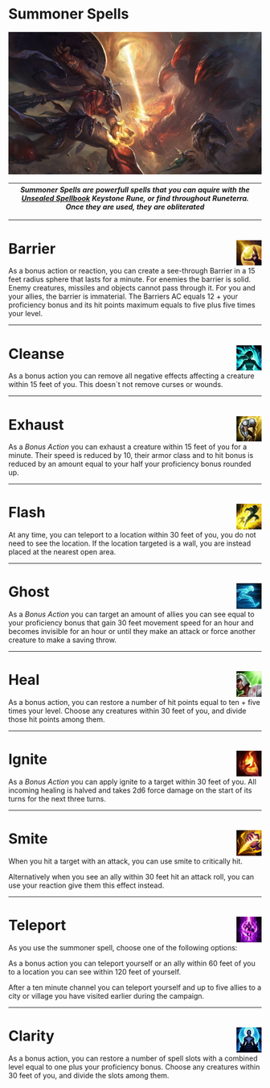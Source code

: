 # Summoner Spells
<img src="https://github.com/Sebastianhju/Runeterra-5e/blob/main/Images/img-Summoners/Art-Smite.png">

|*Summoner Spells are powerfull spells that you can aquire with the [Unsealed Spellbook](https://github.com/Sebastianhju/Runeterra-5e/blob/main/Rules/Runes.md#unsealed-spellbook-) Keystone Rune, or find throughout Runeterra. Once they are used, they are obliterated*|
|---|

---

# Barrier <img src="https://github.com/Sebastianhju/Runeterra-5e/blob/main/Images/img-Summoners/Barrier_HD.png" align=right width=10% height=10%>

As a bonus action or reaction, you can create a see-through Barrier in a 15 feet radius sphere that lasts for a minute. For enemies the barrier is solid. Enemy creatures, missiles and objects cannot pass through it. For you and your allies, the barrier is immaterial. The Barriers AC equals 12 + your proficiency bonus and its hit points maximum equals to five plus five times your level.

---

# Cleanse <img src="https://github.com/Sebastianhju/Runeterra-5e/blob/main/Images/img-Summoners/Cleanse.png" align=right width=10% height=10%>

As a bonus action you can remove all negative effects affecting a creature within 15 feet of you. This doesn´t not remove curses or wounds. 

---

# Exhaust<img src="https://github.com/Sebastianhju/Runeterra-5e/blob/main/Images/img-Summoners/Exhaust_HD.png" align=right width=10% height=10%>
As a *Bonus Action* you can exhaust a creature within 15 feet of you for a minute. Their speed is reduced by 10, their armor class and to hit bonus is reduced by an amount equal to your half your proficiency bonus rounded up.

---

# Flash<img src="https://github.com/Sebastianhju/Runeterra-5e/blob/main/Images/img-Summoners/Flash_HD.png" align=right width=10% height=10%>
At any time, you can teleport to a location within 30 feet of you, you do not need to see the location. If the location targeted is a wall, you are instead placed at the nearest open area.

---

# Ghost<img src="https://github.com/Sebastianhju/Runeterra-5e/blob/main/Images/img-Summoners/Ghost_HD.png" align=right width=10% height=10%>
As a *Bonus Action* you can target an amount of allies you can see equal to your proficiency bonus that gain 30 feet movement speed for an hour and becomes invisible for an hour or until they make an attack or force another creature to make a saving throw.

---

# Heal<img src="https://github.com/Sebastianhju/Runeterra-5e/blob/main/Images/img-Summoners/Heal_HD.png" align=right width=10% height=10%>
As a bonus action, you can restore a number of hit points equal to ten + five times your level. Choose any creatures within 30 feet of you, and divide those hit points among them.

---

# Ignite<img src="https://github.com/Sebastianhju/Runeterra-5e/blob/main/Images/img-Summoners/Ignite_HD.png" align=right width=10% height=10%>
As a *Bonus Action* you can apply ignite to a target within 30 feet of you. All incoming healing is halved and takes 2d6 force damage on the start of its turns for the next three turns.

---

# Smite<img src="https://github.com/Sebastianhju/Runeterra-5e/blob/main/Images/img-Summoners/Smite_HD.png" align=right width=10% height=10%>
When you hit a target with an attack, you can use smite to critically hit.

Alternatively when you see an ally within 30 feet hit an attack roll, you can use your reaction give them this effect instead. 

---

# Teleport<img src="https://github.com/Sebastianhju/Runeterra-5e/blob/main/Images/img-Summoners/Teleport_HD.png" align=right width=10% height=10%>
As you use the summoner spell, choose one of the following options: 

As a bonus action you can teleport yourself or an ally within 60 feet of you to a location you can see within 120 feet of yourself.

After a ten minute channel you can teleport yourself and up to five allies to a city or village you have visited earlier during the campaign.

---

# Clarity<img src="https://github.com/Sebastianhju/Runeterra-5e/blob/main/img-Summoners/Clarity.png" align=right width=10% height=10%>
As a bonus action, you can restore a number of spell slots with a combined level equal to one plus your proficiency bonus. Choose any creatures within 30 feet of you, and divide the slots among them. 

